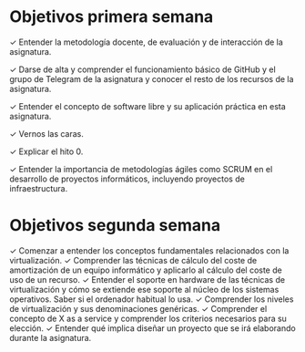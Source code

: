 # Objetivos primera semana

✓ Entender la metodología docente, de evaluación y de interacción de la asignatura.

✓ Darse de alta y comprender el funcionamiento básico de GitHub y el grupo de Telegram de la asignatura y conocer el resto de los recursos de la asignatura.

✓ Entender el concepto de software libre y su aplicación práctica en esta asignatura.

✓ Vernos las caras.

✓ Explicar el hito 0.

✓ Entender la importancia de metodologías ágiles como SCRUM en el desarrollo de proyectos informáticos, incluyendo proyectos de infraestructura.


# Objetivos segunda semana

✓ Comenzar a entender los conceptos fundamentales relacionados con la virtualización.
✓ Comprender las técnicas de cálculo del coste de amortización de un equipo informático y aplicarlo al cálculo del coste de uso de un recurso.
✓ Entender el soporte en hardware de las técnicas de virtualización y cómo se extiende ese soporte al núcleo de los sistemas operativos. Saber si el ordenador habitual lo usa.
✓ Comprender los niveles de virtualización y sus denominaciones genéricas.
✓ Comprender el concepto de X as a service y comprender los criterios necesarios para su elección.
✓ Entender qué implica diseñar un proyecto que se irá elaborando durante la asignatura.
